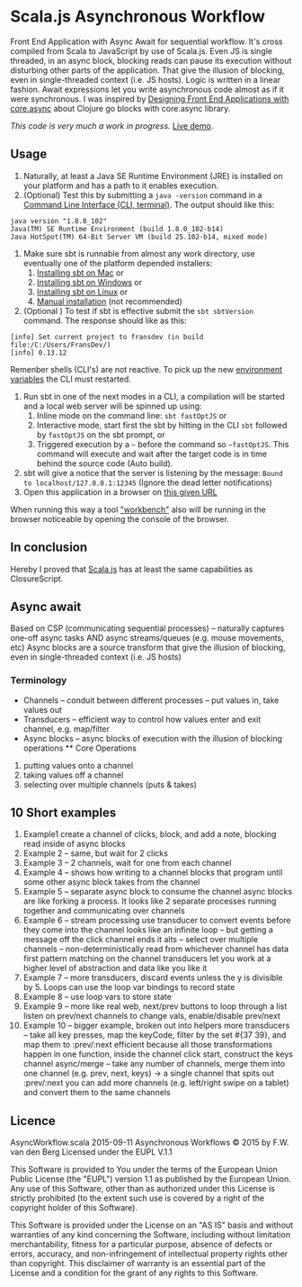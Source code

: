# Scala.js Asynchronous Workflow

Front End Application with Async Await for sequential workflow. It's cross compiled from Scala to JavaScript by use of Scala.js.
Even JS is single threaded, in an async block, blocking reads can pause its execution without disturbing other parts of the application. That give the illusion of blocking, even in single-threaded context (i.e. JS hosts).
Logic is written in a linear fashion.
Await expressions let you write asynchronous code almost as if it were synchronous.
I was inspired by [Designing Front End Applications with core.async](http://go.cognitect.com/core_async_webinar_recording) about Clojure go blocks with core.async library.


*This code is very much a work in progress.*
[Live demo](http://goo.gl/xvrPEl).

## Usage
1. Naturally, at least a Java SE Runtime Environment (JRE) is installed on your platform and has a path to it enables execution.
1. (Optional) Test this by submitting a `java -version` command in a [Command Line Interface (CLI, terminal)](https://en.wikipedia.org/wiki/Command-line_interface). The output should like this:
```
java version "1.8.0_102"
Java(TM) SE Runtime Environment (build 1.8.0_102-b14)
Java HotSpot(TM) 64-Bit Server VM (build 25.102-b14, mixed mode)
```
1. Make sure sbt is runnable from almost any work directory, use eventually one of the platform depended installers:
    1. [Installing sbt on Mac](http://www.scala-sbt.org/release/docs/Installing-sbt-on-Mac.html) or
    1. [Installing sbt on Windows](http://www.scala-sbt.org/release/docs/Installing-sbt-on-Windows.html) or
    1. [Installing sbt on Linux](http://www.scala-sbt.org/release/docs/Installing-sbt-on-Linux.html) or
    1. [Manual installation](http://www.scala-sbt.org/release/docs/Manual-Installation.html) (not recommended)
1. (Optional ) To test if sbt is effective submit the `sbt sbtVersion` command. The response should like as this:
```
[info] Set current project to fransdev (in build file:/C:/Users/FransDev/)
[info] 0.13.12
```
Remenber shells (CLI's) are not reactive. To pick up the new [environment variables](https://en.wikipedia.org/wiki/Environment_variable) the CLI must restarted.
1. Run sbt in one of the next modes in a CLI, a compilation will be started and a local web server will be spinned up using:
    1. Inline mode on the command line: `sbt fastOptJS` or
    1. Interactive mode, start first the sbt by hitting in the CLI `sbt` followed by `fastOptJS` on the sbt prompt, or
    1. Triggered execution by a `~` before the command so `~fastOptJS`. This command will execute and wait after the
    target code is in time behind the source code (Auto build).
1.  sbt will give a notice that the server is listening by the message: `Bound to localhost/127.0.0.1:12345`
    (Ignore the dead letter notifications)
1. Open this application in a browser on [this given URL](http://localhost:12345/target/scala-2.11/classes/index-dev.html)

When running this way a tool ["workbench"](https://github.com/lihaoyi/workbench) also will be running in the browser noticeable by opening the console of the browser.

## In conclusion
Hereby I proved that [Scala.js](https://scala-js.org) has at least the same capabilities as ClosureScript.

## Async await
Based on CSP (communicating sequential processes) – naturally captures one-off async tasks AND async streams/queues (e.g. mouse movements, etc)
Async blocks are a source transform that give the illusion of blocking, even in single-threaded context (i.e. JS hosts)
### Terminology
* Channels – conduit between different processes – put values in, take values out
* Transducers – efficient way to control how values enter and exit channel, e.g. map/filter
* Async blocks – async blocks of execution with the illusion of blocking operations
** Core Operations
1. putting values onto a channel
1. taking values off a channel
1. selecting over multiple channels (puts & takes)

## 10 Short examples

1. Example1
create a channel of clicks, block, and add a note, blocking read inside of async blocks
1. Example 2 – same, but wait for 2 clicks
1. Example 3 – 2 channels, wait for one from each channel
1. Example 4 – shows how writing to a channel blocks that program until some other async block takes from the channel
1. Example 5 – separate async block to consume the channel async blocks are like forking a process. It looks like 2 separate processes running together and communicating over channels
1. Example 6 – stream processing
use transducer to convert events before they come into the channel
looks like an infinite loop – but getting a message off the click channel ends it
alts – select over multiple channels – non-deterministically read from whichever channel has data first
 pattern matching on the channel
transducers let you work at a higher level of abstraction and data like you like it
1. Example 7 – more transducers, discard events unless the y is divisible by 5. Loops can use the loop var bindings to record state
1. Example 8 – use loop vars to store state
1. Example 9 – more like real web, next/prev buttons to loop through a list
listen on prev/next channels to change vals, enable/disable prev/next
1. Example 10 – bigger example, broken out into helpers
more transducers – take all key presses, map the keyCode, filter by the set #{37 39}, and map them to :prev/:next
efficient because all those transformations happen in one function, inside the channel
click start, construct the keys channel
async/merge – take any number of channels, merge them into one channel (e.g. prev, next, keys) → a single channel that spits out :prev/:next
you can add more channels (e.g. left/right swipe on a tablet) and convert them to the same channels

## Licence
AsyncWorkflow.scala 2015-09-11 Asynchronous Workflows
© 2015 by F.W. van den Berg
Licensed under the EUPL V.1.1

This Software is provided to You under the terms of the European Union Public License (the "EUPL") version 1.1
as published by the European Union. Any use of this Software, other than as authorized under this License is
strictly prohibited (to the extent such use is covered by a right of the copyright holder of this Software).
 
This Software is provided under the License on an "AS IS" basis and without warranties of any kind concerning
the Software, including without limitation merchantability, fitness for a particular purpose, absence of defects
or errors, accuracy, and non-infringement of intellectual property rights other than copyright. This disclaimer
of warranty is an essential part of the License and a condition for the grant of any rights to this Software.
